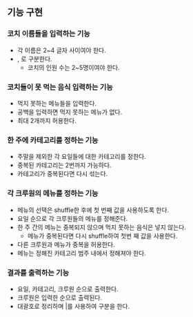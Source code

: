 ## 기능 구현

### 코치 이름들을 입력하는 기능

- 각 이름은 2~4 글자 사이여야 한다.
- , 로 구분한다.
  - 코치의 인원 수는 2~5명이여야 한다.

### 코치들이 못 먹는 음식 입력하는 기능

- 먹지 못하는 메뉴들을 입력한다.
- 공백을 입력하면 먹지 못하는 메뉴가 없다.
- 최대 2개까지 허용한다.

### 한 주에 카테고리를 정하는 기능

- 주말을 제외한 각 요일들에 대한 카테고리를 정한다.
- 중복된 카테고리는 2번까지 가능하다.
- 카테고리가 중복된다면 다시 섞는다.

### 각 크루원의 메뉴를 정하는 기능

- 메뉴의 선택은 shuffle한 후에 첫 번째 값을 사용하도록 한다.
- 요일 순으로 각 크루원들의 메뉴를 정해준다.
- 한 주 간의 메뉴는 중복되지 않으며 먹지 못하는 음식은 넣지 않는다.
  - 메뉴가 중복된다면 다시 shuffle하여 첫번 째 값을 사용한다.
- 다른 크루원과 메뉴가 중복을 허용한다.
- 메뉴는 정해진 카테고리 범주 내에서 정해져야 한다.

### 결과를 출력하는 기능

- 요일, 카테고리, 크루원 순으로 출력한다.
- 크루원은 입력한 순으로 출력된다.
- 대괄호로 정리하며 |를 사용하여 구분을 한다.